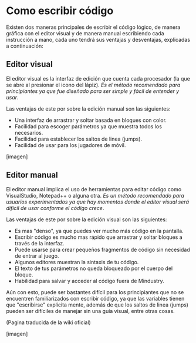 # Como escribir código

Existen dos maneras principales de escribir el código lógico, de manera gráfica con el editor visual y de manera manual escribiendo cada instrucción a mano, cada uno tendrá sus ventajas y desventajas, explicadas a continuación:

## Editor visual

El editor visual es la interfaz de edición que cuenta cada procesador (la que se abre al presionar el icono del lápiz). *Es el método recomendado para principiantes ya que fue diseñado para ser simple y fácil de entender y usar*.

Las ventajas de este por sobre la edición manual son las siguientes:

* Una interfaz de arrastrar y soltar basada en bloques con color.
* Facilidad para escoger parámetros ya que muestra todos los necesarios.
* Facilidad para establecer los saltos de linea (jumps).
* Facilidad de usar para los jugadores de móvil.

[imagen]

## Editor manual

El editor manual implica el uso de herramientas para editar código como VisualStudio, Notepad++ o alguna otra. *Es un método recomendado para usuarios experimentados ya que hay momentos donde el editor visual será difícil de usar conforme el código crece*.

Las ventajas de este por sobre la edición visual son las siguientes:

* Es mas "denso", ya que puedes ver mucho más código en la pantalla.
* Escribir código es mucho mas rápido que arrastrar y soltar bloques a través de la interfaz.
* Puede usarse para crear pequeños fragmentos de código sin necesidad de entrar al juego.
* Algunos editores muestran la sintaxis de tu código.
* El texto de tus parámetros no queda bloqueado por el cuerpo del bloque.
* Habilidad para salvar y acceder al código fuera de Mindustry.

Aún con esto, puede ser bastantes difícil para los principiantes que no se encuentren familiarizados con escribir código, ya que las variables tienen que "escribirse" explicita mente, además de que los saltos de linea (jumps) pueden ser difíciles de manejar sin una guía visual, entre otras cosas.

(Pagina traducida de la wiki oficial)

[imagen]